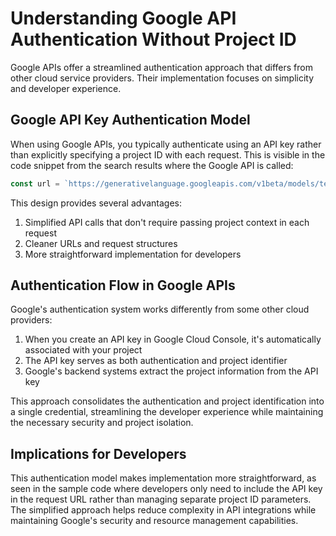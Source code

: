 # Understanding Google API Authentication Without Project ID

Google APIs offer a streamlined authentication approach that differs from other cloud service providers. Their implementation focuses on simplicity and developer experience.

## Google API Key Authentication Model

When using Google APIs, you typically authenticate using an API key rather than explicitly specifying a project ID with each request. This is visible in the code snippet from the search results where the Google API is called:
```javascript
const url = `https://generativelanguage.googleapis.com/v1beta/models/text-embedding-004:embedContent?key=${GOOGLE_API_KEY}`;
```

This design provides several advantages:
1. Simplified API calls that don't require passing project context in each request
2. Cleaner URLs and request structures
3. More straightforward implementation for developers

## Authentication Flow in Google APIs

Google's authentication system works differently from some other cloud providers:

1. When you create an API key in Google Cloud Console, it's automatically associated with your project
2. The API key serves as both authentication and project identifier
3. Google's backend systems extract the project information from the API key

This approach consolidates the authentication and project identification into a single credential, streamlining the developer experience while maintaining the necessary security and project isolation.

## Implications for Developers

This authentication model makes implementation more straightforward, as seen in the sample code where developers only need to include the API key in the request URL rather than managing separate project ID parameters. The simplified approach helps reduce complexity in API integrations while maintaining Google's security and resource management capabilities.


